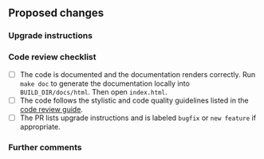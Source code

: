 ## Proposed changes

<!--
At a high level, describe what this PR does.
-->

### Upgrade instructions

<!--
If this PR makes changes that other people should be aware of when upgrading
their code, describe what they should do between the two UPGRADE INSTRUCTIONS
lines below.
-->
<!-- UPGRADE INSTRUCTIONS -->

<!-- UPGRADE INSTRUCTIONS -->

### Code review checklist

- [ ] The code is documented and the documentation renders correctly. Run
  `make doc` to generate the documentation locally into `BUILD_DIR/docs/html`.
  Then open `index.html`.
- [ ] The code follows the stylistic and code quality guidelines listed in the
  [code review guide](https://spectre-code.org/code_review_guide.html).
- [ ] The PR lists upgrade instructions and is labeled `bugfix` or
  `new feature` if appropriate.

### Further comments

<!--
If this is a relatively large or complex change, kick off the discussion by
explaining why you chose the solution you did and what alternatives you
considered, etc...
-->
